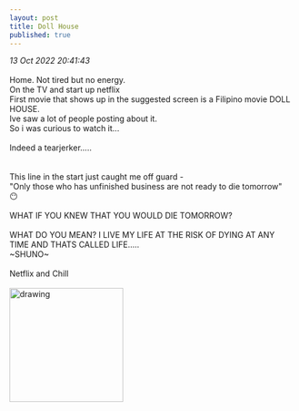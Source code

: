 ```yaml
---
layout: post
title: Doll House
published: true
---
```

_13 Oct 2022 20:41:43_
<br>
<br>
Home. Not tired but no energy.
<br>
On the TV and start up netflix
<br>
First movie that shows up in the suggested screen is a Filipino movie DOLL HOUSE.
<br>
Ive saw a lot of people posting about it.
<br>
So i was curious to watch it...
<br>
<br>
Indeed a tearjerker.....
<br>
<br>
<br>
This line in the start just caught me off guard -
<br>
"Only those who has unfinished business are not ready to die tomorrow"
<br>
😶
<br>
<br>
WHAT IF YOU KNEW THAT YOU WOULD DIE TOMORROW?
<br>
<br>
WHAT DO YOU MEAN? I LIVE MY LIFE  AT THE RISK OF DYING AT ANY TIME AND THATS CALLED LIFE.....
<br>
~SHUNO~
<br>
<br>
Netflix and Chill
<br>
<br>
<img src="https://drive.google.com/uc?export=view&id=1MsUB_tZgvk7NNqG9NaWvqsISDONTRAK9" alt="drawing" width="200"/>

